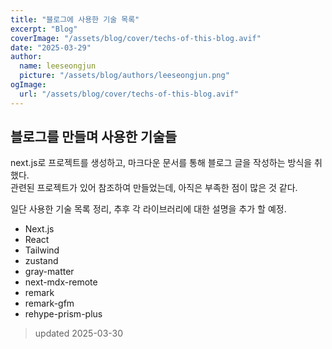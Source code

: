 ```yaml
---
title: "블로그에 사용한 기술 목록"
excerpt: "Blog"
coverImage: "/assets/blog/cover/techs-of-this-blog.avif"
date: "2025-03-29"
author:
  name: leeseongjun
  picture: "/assets/blog/authors/leeseongjun.png"
ogImage:
  url: "/assets/blog/cover/techs-of-this-blog.avif"
---
```


## 블로그를 만들며 사용한 기술들

next.js로 프로젝트를 생성하고, 마크다운 문서를 통해 블로그 글을 작성하는 방식을 취했다.  
관련된 프로젝트가 있어 참조하여 만들었는데, 아직은 부족한 점이 많은 것 같다.  
  
일단 사용한 기술 목록 정리, 추후 각 라이브러리에 대한 설명을 추가 할 예정.  
  
- Next.js
- React
- Tailwind
- zustand
- gray-matter
- next-mdx-remote
- remark
- remark-gfm
- rehype-prism-plus
  
> updated 2025-03-30